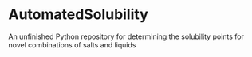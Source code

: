 # AutomatedSolubility
An unfinished Python repository for determining the solubility points for novel combinations of salts and liquids 
